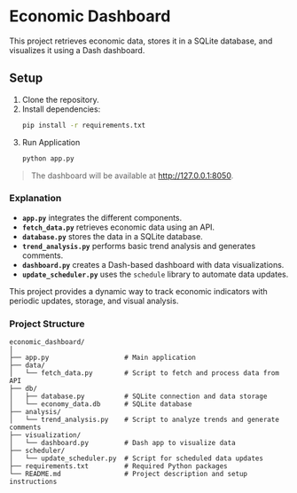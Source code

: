 # Economic Dashboard

This project retrieves economic data, stores it in a SQLite database, and visualizes it using a Dash dashboard.

## Setup

1. Clone the repository.
2. Install dependencies:
   ```bash
   pip install -r requirements.txt
3. Run Application
    ```bash
   python app.py

> The dashboard will be available at http://127.0.0.1:8050.


### Explanation

- **`app.py`** integrates the different components.
- **`fetch_data.py`** retrieves economic data using an API.
- **`database.py`** stores the data in a SQLite database.
- **`trend_analysis.py`** performs basic trend analysis and generates comments.
- **`dashboard.py`** creates a Dash-based dashboard with data visualizations.
- **`update_scheduler.py`** uses the `schedule` library to automate data updates.

This project provides a dynamic way to track economic indicators with periodic updates, storage, and visual analysis.

### Project Structure
```commandline
economic_dashboard/
│
├── app.py                   # Main application
├── data/
│   └── fetch_data.py        # Script to fetch and process data from API
├── db/
│   ├── database.py          # SQLite connection and data storage
│   └── economy_data.db      # SQLite database
├── analysis/
│   └── trend_analysis.py    # Script to analyze trends and generate comments
├── visualization/
│   └── dashboard.py         # Dash app to visualize data
├── scheduler/
│   └── update_scheduler.py  # Script for scheduled data updates
├── requirements.txt         # Required Python packages
└── README.md                # Project description and setup instructions

```